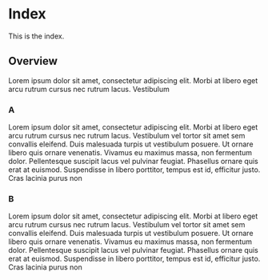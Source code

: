 # Index 
This is the index.

## Overview
Lorem ipsum dolor sit amet, consectetur adipiscing elit. Morbi at libero eget arcu rutrum cursus nec rutrum lacus. Vestibulum

### A
Lorem ipsum dolor sit amet, consectetur adipiscing elit. Morbi at libero eget arcu rutrum cursus nec rutrum lacus. Vestibulum vel tortor sit amet sem convallis eleifend. Duis malesuada turpis ut vestibulum posuere. Ut ornare libero quis ornare venenatis. Vivamus eu maximus massa, non fermentum dolor. Pellentesque suscipit lacus vel pulvinar feugiat. Phasellus ornare quis erat at euismod. Suspendisse in libero porttitor, tempus est id, efficitur justo. Cras lacinia purus non 

### B
Lorem ipsum dolor sit amet, consectetur adipiscing elit. Morbi at libero eget arcu rutrum cursus nec rutrum lacus. Vestibulum vel tortor sit amet sem convallis eleifend. Duis malesuada turpis ut vestibulum posuere. Ut ornare libero quis ornare venenatis. Vivamus eu maximus massa, non fermentum dolor. Pellentesque suscipit lacus vel pulvinar feugiat. Phasellus ornare quis erat at euismod. Suspendisse in libero porttitor, tempus est id, efficitur justo. Cras lacinia purus non 

